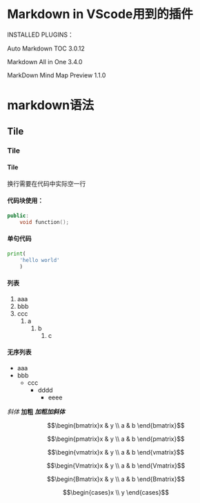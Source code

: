# Markdown in VScode用到的插件

INSTALLED PLUGINS：

Auto Markdown TOC 3.0.12

Markdown All in One 3.4.0

MarkDown Mind Map Preview 1.1.0

# markdown语法

## Tile

### Tile

#### Tile


换行需要在代码中实际空一行

#### 代码块使用：
``` C++
public:
    void function();
```

#### 单句代码
``` python
print(
    'hello world'
    )
```

#### 列表

1. aaa
2. bbb
3. ccc
   1. a
      1. b
         1. c

#### 无序列表
- aaa
- bbb
  - ccc
    - dddd
      - eeee

*斜体*
**加粗**
***加粗加斜体***



$$\begin{bmatrix}x & y \\ a & b \end{bmatrix}$$

$$\begin{pmatrix}x & y \\ a & b \end{pmatrix}$$

$$\begin{vmatrix}x & y \\ a & b \end{vmatrix}$$

$$\begin{Vmatrix}x & y \\ a & b \end{Vmatrix}$$

$$\begin{Bmatrix}x & y \\ a & b \end{Bmatrix}$$

$$\begin{cases}x \\ y \end{cases}$$

